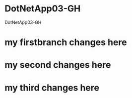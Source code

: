 # DotNetApp03-GH
DotNetApp03-GH

# my firstbranch changes here
# my second changes here
# my third changes here
